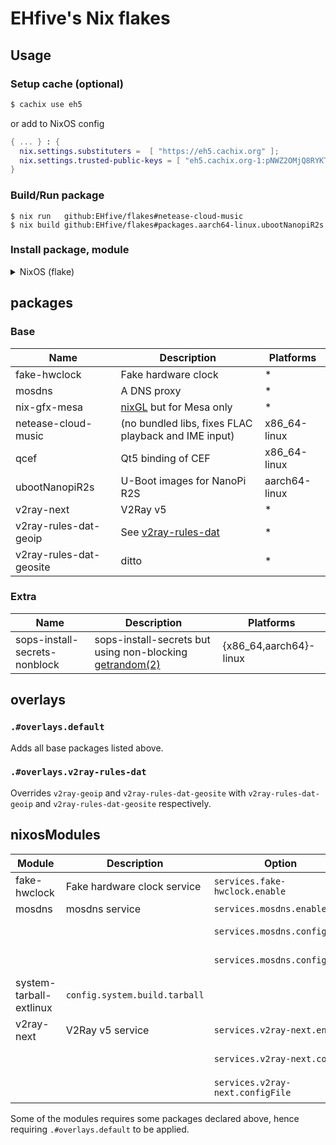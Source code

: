 # EHfive's Nix flakes

## Usage

### Setup cache (optional)

```bash
$ cachix use eh5
```

or add to NixOS config

```nix
{ ... } : {
  nix.settings.substituters =  [ "https://eh5.cachix.org" ];
  nix.settings.trusted-public-keys = [ "eh5.cachix.org-1:pNWZ2OMjQ8RYKTbMsiU/AjztyyC8SwvxKOf6teMScKQ=" ];
}
```

### Build/Run package

```
$ nix run   github:EHfive/flakes#netease-cloud-music
$ nix build github:EHfive/flakes#packages.aarch64-linux.ubootNanopiR2s
```

### Install package, module

<details>
<summary>NixOS (flake)</summary>

```nix
# flake.nix
{
  inputs.eh5 = {
    url = "github:EHfive/flakes";
    inputs.nixpkgs.follows = "nixpkgs";
  };

  outputs = { self, nixpkgs, eh5 }: {
    nixosConfigurations.your-machine = nixpkgs.lib.nixosSystem rec {
      # system = ...
      modules = [
        # ...
        #eh5.nixosModules.mosdns,
        #eh5.nixosModules.v2ray-next,
        { pkgs, ... }: {
          nixpkgs.overlays = [
            # ...
            eh5.overlays.default
            #eh5.overlays.v2ray-rules-dat
          ];

          environment.systemPackages = [
            pkgs.netease-cloud-music # via overlay
            # or specify the package directly
            #eh5.packages.${system}.netease-cloud-music
          ];
        }
      ];
    };
  };
}
```

All packages in this repo are also re-exported into [github:nixos-cn/flakes](https://github.com/nixos-cn/flakes), you can install from it in same fashion as above.

```
$ nix run github:nixos-cn/flakes#re-export.netease-cloud-music
$ # or in full path
$ nix run github:nixos-cn/flakes#legacyPackages.x86_64-linux.re-export.netease-cloud-music
```

</details>

## packages

### Base

| Name                    | Description                                                            | Platforms     |
| ----------------------- | ---------------------------------------------------------------------- | ------------- |
| fake-hwclock            | Fake hardware clock                                                    | \*            |
| mosdns                  | A DNS proxy                                                            | \*            |
| nix-gfx-mesa            | [nixGL](https://github.com/guibou/nixGL) but for Mesa only             | \*            |
| netease-cloud-music     | (no bundled libs, fixes FLAC playback and IME input)                   | x86_64-linux  |
| qcef                    | Qt5 binding of CEF                                                     | x86_64-linux  |
| ubootNanopiR2s          | U-Boot images for NanoPi R2S                                           | aarch64-linux |
| v2ray-next              | V2Ray v5                                                               | \*            |
| v2ray-rules-dat-geoip   | See [v2ray-rules-dat](https://github.com/Loyalsoldier/v2ray-rules-dat) | \*            |
| v2ray-rules-dat-geosite | ditto                                                                  | \*            |

### Extra

| Name                          | Description                                                                                           | Platforms              |
| ----------------------------- | ----------------------------------------------------------------------------------------------------- | ---------------------- |
| sops-install-secrets-nonblock | sops-install-secrets but using non-blocking [getrandom(2)](https://man.archlinux.org/man/getrandom.2) | {x86_64,aarch64}-linux |

## overlays

### `.#overlays.default`

Adds all base packages listed above.

### `.#overlays.v2ray-rules-dat`

Overrides `v2ray-geoip` and `v2ray-rules-dat-geosite` with `v2ray-rules-dat-geoip` and `v2ray-rules-dat-geosite` respectively.

## nixosModules

| Module                  | Description                   | Option                           | Type           |
| ----------------------- | ----------------------------- | -------------------------------- | -------------- |
| fake-hwclock            | Fake hardware clock service   | `services.fake-hwclock.enable`   | boolean        |
| mosdns                  | mosdns service                | `services.mosdns.enable`         | boolean        |
|                         |                               | `services.mosdns.config`         | YAML value     |
|                         |                               | `services.mosdns.configFile`     | string \| null |
| system-tarball-extlinux | `config.system.build.tarball` |                                  |                |
| v2ray-next              | V2Ray v5 service              | `services.v2ray-next.enable`     | boolean        |
|                         |                               | `services.v2ray-next.config`     | JSON value     |
|                         |                               | `services.v2ray-next.configFile` | string \| null |

Some of the modules requires some packages declared above, hence requiring `.#overlays.default` to be applied.
